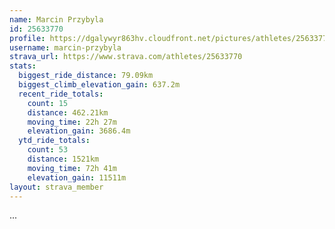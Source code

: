 ```yaml
---
name: Marcin Przybyla
id: 25633770
profile: https://dgalywyr863hv.cloudfront.net/pictures/athletes/25633770/12947173/2/large.jpg
username: marcin-przybyla
strava_url: https://www.strava.com/athletes/25633770
stats:
  biggest_ride_distance: 79.09km
  biggest_climb_elevation_gain: 637.2m
  recent_ride_totals:
    count: 15
    distance: 462.21km
    moving_time: 22h 27m
    elevation_gain: 3686.4m
  ytd_ride_totals:
    count: 53
    distance: 1521km
    moving_time: 72h 41m
    elevation_gain: 11511m
layout: strava_member
--- 
```

...
